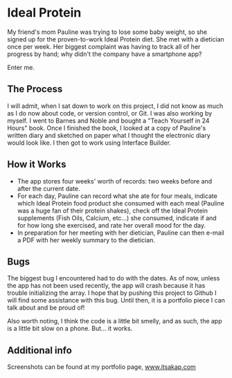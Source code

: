<h1>Ideal Protein</h1>

My friend's mom Pauline was trying to lose some baby weight, so she signed up for the proven-to-work Ideal Protein diet.  She met with a dietician once per week.  Her biggest complaint was having to track all of her progress by hand; why didn't the company have a smartphone app?

Enter me.

<h2>The Process</h2>

I will admit, when I sat down to work on this project, I did not know as much as I do now about code, or version control, or Git.  I was also working by myself.  I went to Barnes and Noble and bought a "Teach Yourself in 24 Hours" book.  Once I finished the book, I looked at a copy of Pauline's written diary and sketched on paper what I thought the electronic diary would look like.  I then got to work using Interface Builder.

<h2>How it Works</h2>

- The app stores four weeks' worth of records: two weeks before and after the current date.
- For each day, Pauline can record what she ate for four meals, indicate which Ideal Protein food product she consumed with each meal (Pauline was a huge fan of their protein shakes), check off the Ideal Protein supplements (Fish Oils, Calcium, etc...) she consumed, indicate if and for how long she exercised, and rate her overall mood for the day.
- In preparation for her meeting with her dietician, Pauline can then e-mail a PDF with her weekly summary to the dietician.

<h2>Bugs</h2>

The biggest bug I encountered had to do with the dates.  As of now, unless the app has not been used recently, the app will crash because it has trouble initializing the array.  I hope that by pushing this project to Github I will find some assistance with this bug.  Until then, it is a portfolio piece I can talk about and be proud of!

Also worth noting, I think the code is a little bit smelly, and as such, the app is a little bit slow on a phone.  But... it works.

<h2>Additional info</h2>

Screenshots can be found at my portfolio page, www.itsakap.com